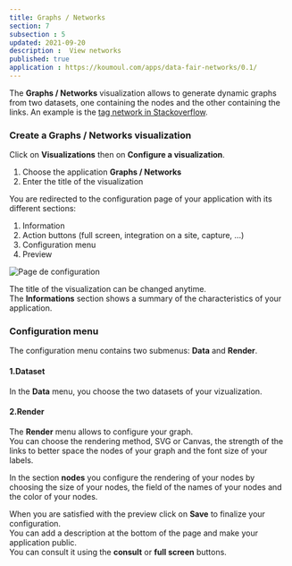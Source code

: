 ```yaml
---
title: Graphs / Networks
section: 7
subsection : 5
updated: 2021-09-20
description :  View networks
published: true
application : https://koumoul.com/apps/data-fair-networks/0.1/
---
```


The **Graphs / Networks** visualization allows to generate dynamic graphs from two datasets, one containing the nodes and the other containing the links. An example is the [tag network in Stackoverflow](https://opendata.koumoul.com/reuses/reseau-de-tags-dans-stackoverflow).

### Create a Graphs / Networks visualization

Click on **Visualizations** then on **Configure a visualization**.


1. Choose the application **Graphs / Networks**
2. Enter the title of the visualization

<p>
</p>

You are redirected to the configuration page of your application with its different sections:  

1. Information
2. Action buttons (full screen, integration on a site, capture, ...)
3. Configuration menu
4. Preview

![Page de configuration](./images/user-guide-backoffice/graphes-config.jpg)

The title of the visualization can be changed anytime.  
The **Informations** section shows a summary of the characteristics of your application.

### Configuration menu

The configuration menu contains two submenus: **Data** and **Render**.

#### 1.Dataset

In the **Data** menu, you choose the two datasets of your vizualization.

#### 2.Render

The **Render** menu allows to configure your graph.  
You can choose the rendering method, SVG or Canvas, the strength of the links to better space the nodes of your graph and the font size of your labels.

In the section **nodes** you configure the rendering of your nodes by choosing the size of your nodes, the field of the names of your nodes and the color of your nodes.

When you are satisfied with the preview click on **Save** to finalize your configuration.  
You can add a description at the bottom of the page and make your application public.  
You can consult it using the **consult** or **full screen** buttons.
